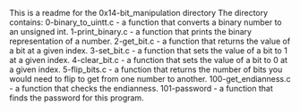This is a readme for the 0x14-bit_manipulation directory
The directory contains:
0-binary_to_uintt.c - a function that converts a binary number to an unsigned int.
1-print_binary.c - a function that prints the binary representation of a number.
2-get_bit.c - a function that returns the value of a bit at a given index.
3-set_bit.c - a function that sets the value of a bit to 1 at a given index.
4-clear_bit.c - a function that sets the value of a bit to 0 at a given index.
5-flip_bits.c -  a function that returns the number of bits you would need to flip to get from one number to another.
100-get_endianness.c -  a function that checks the endianness.
101-password - a function that finds the password for this program.
